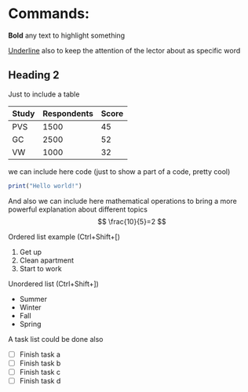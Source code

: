 # Commands: 

**Bold** any text to highlight something

<u>Underline</u> also to keep the attention of the lector about as specific word  

## Heading 2 

Just to include a table 

| Study | Respondents | Score |
| ----- | ----------- | ----- |
| PVS   | 1500        | 45    |
| GC    | 2500        | 52    |
| VW    | 1000        | 32    |

we can include here code (just to show a part of a code, pretty cool)

```R
print("Hello world!")
```
And also we can include here mathematical operations to bring a more powerful explanation about different topics 
$$
\frac{10}{5}=2
$$

Ordered list example (Ctrl+Shift+[)

1. Get up
2. Clean apartment 
3. Start to work

Unordered list (Ctrl+Shift+])

- Summer
- Winter 
- Fall
- Spring

A task list could be done also 
- [ ] Finish task a
- [ ] Finish task b
- [ ] Finish task c
- [ ] Finish task d
